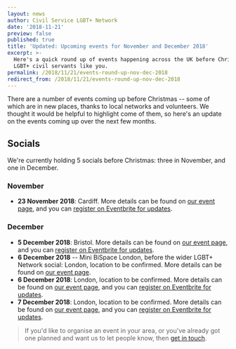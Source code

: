 ```yaml
---
layout: news
author: Civil Service LGBT+ Network
date: '2018-11-21'
preview: false
published: true
title: 'Updated: Upcoming events for November and December 2018'
excerpt: >-
  Here's a quick round up of events happening across the UK before Christmas for
  LGBT+ civil servants like you.
permalink: /2018/11/21/events-round-up-nov-dec-2018
redirect_from: /2018/11/21/events-round-up-nov-dec-2018
---
```

There are a number of events coming up before Christmas -- some of which are in new places, thanks to local networks and volunteers. We thought it would be helpful to highlight come of them, so here's an update on the events coming up over the next few months.

## Socials

We're currently holding 5 socials before Christmas: three in November, and one in December.

### November 

- **23 November 2018**: Cardiff. More details can be found on [our event page](https://www.civilservice.lgbt/event/2018-11-23-cardiff-social/), and you can [register on Eventbrite for updates](https://www.eventbrite.com/e/cslgbt-social-cardiff-tickets-52257568795).

### December

- **5 December 2018**: Bristol. More details can be found on [our event page](https://www.civilservice.lgbt/event/2018-12-05-bristol-social/), and you can [register on Eventbrite for updates](https://www.eventbrite.co.uk/e/civil-service-lgbt-social-bristol-tickets-52899861911).
- **6 December 2018** -- Mini BiSpace London, before the wider LGBT+ Network social: London, location to be confirmed. More details can be found on [our event page](https://www.civilservice.lgbt/event/2018-12-06-bispace-london/).
- **6 December 2018**: London, location to be confirmed. More details can be found on [our event page](https://www.civilservice.lgbt/event/2018/12/06/london-social/), and you can [register on Eventbrite for updates](https://www.eventbrite.co.uk/e/civil-service-lgbt-social-london-tickets-39611894242?ref=website).
- **7 December 2018**: London, location to be confirmed. More details can be found on [our event page](https://www.civilservice.lgbt/event/2018-12-07-liverpool-social/), and you can [register on Eventbrite for updates](https://www.eventbrite.co.uk/e/civil-service-lgbt-social-liverpool-tickets-52899654290).

> If you'd like to organise an event in your area, or you've already got one planned and want us to let people know, then [get in touch](/about/contact-us/).
